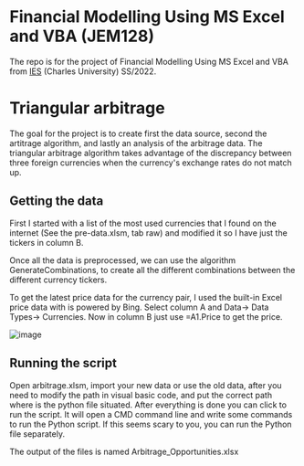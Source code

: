 # Financial Modelling Using MS Excel and VBA (JEM128)
The repo is for the project of Financial Modelling Using MS Excel and VBA from [IES](https://is.cuni.cz/studium/predmety/index.php?do=predmet&kod=JEM128) (Charles University) SS/2022.

# Triangular arbitrage
The goal for the project is to create first the data source, second the artitrage algorithm, and lastly an analysis of the arbitrage data. 
The triangular arbitrage algorithm takes advantage of the discrepancy between three foreign currencies when the currency's exchange rates do not match up.

## Getting the data
First I started with a list of the most used currencies that I found on the internet (See the pre-data.xlsm, tab raw) and modified it so I have just the tickers in column B.

Once all the data is preprocessed, we can use the algorithm GenerateCombinations, to create all the different combinations between the different currency tickers.

To get the latest price data for the currency pair, I used the built-in Excel price data with is powered by Bing. Select column A and Data-> Data Types-> Currencies. Now in column B just use =A1.Price to get the price.

![image](https://github.com/MyAscii/JEM128-IES/assets/68503801/53776153-7e30-4ba9-8fbf-74425f883abb)

## Running the script
Open arbitrage.xlsm, import your new data or use the old data, after you need to modify the path in visual basic code, and put the correct path where is the python file situated. After everything is done you can click to run the script. It will open a CMD command line and write some commands to run the Python script. If this seems scary to you, you can run the Python file separately. 

The output of the files is named Arbitrage_Opportunities.xlsx
